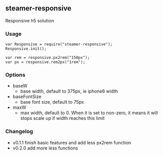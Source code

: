 ## steamer-responsive
Responsive h5 solution


### Usage
```
var Responsive = require("steamer-responsive");
Responsive.init();

var rem = responsive.px2rem("150px");
var px = responsive.rem2px("1rem");

```

### Options
* baseW
	- base width, default to 375px, ie iphone6 width
* baseFontSize
	- base font size, default to 75px
* maxW
	- max width, default to 0. When it is set to non-zero, it means it will stops scale up if width reaches this limit

### Changelog
* v0.1.1 finish basic features and add less px2rem function
* v0.2.0 add more less functions

